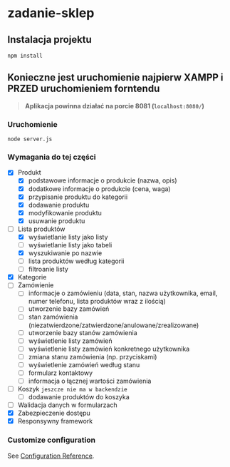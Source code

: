 # zadanie-sklep

## Instalacja projektu
```
npm install
```

## Konieczne jest uruchomienie najpierw XAMPP i PRZED uruchomieniem forntendu
> **Aplikacja powinna działać na porcie 8081 (`localhost:8080/`)**

### Uruchomienie
```
node server.js
```

### Wymagania do tej części
- [x] Produkt
  - [x] podstawowe informacje o produkcie (nazwa, opis)
  - [x] dodatkowe informacje o produkcie (cena, waga)
  - [x] przypisanie produktu do kategorii 
  - [x] dodawanie produktu
  - [x] modyfikowanie produktu
  - [x] usuwanie produktu
- [ ] Lista produktów
  - [x] wyświetlanie listy jako listy
  - [ ] wyświetlanie listy jako tabeli
  - [x] wyszukiwanie po nazwie
  - [ ] lista produktów według kategorii
  - [ ] filtroanie listy
- [x] Kategorie
- [ ] Zamówienie
  - [ ] informacje o zamówieniu (data, stan, nazwa użytkownika, email, numer telefonu, lista produktów wraz z ilością)
  - [ ] utworzenie bazy zamówień
  - [ ] stan zamówienia (niezatwierdzone/zatwierdzone/anulowane/zrealizowane)
  - [ ] utworzenie bazy stanów zamówienia
  - [ ] wyświetlenie listy zamówień
  - [ ] wyświetlenie listy zamówień konkretnego użytkownika
  - [ ] zmiana stanu zamówienia (np. przyciskami)
  - [ ] wyświetlenie zamówień według stanu
  - [ ] formularz kontaktowy
  - [ ] informacja o łącznej wartości zamówienia
- [ ] Koszyk `jeszcze nie ma w backendzie`
  - [ ] dodawanie produktów do koszyka
- [ ] Walidacja danych w formularzach
- [x] Zabezpieczenie dostępu
- [x] Responsywny framework

### Customize configuration
See [Configuration Reference](https://cli.vuejs.org/config/).
